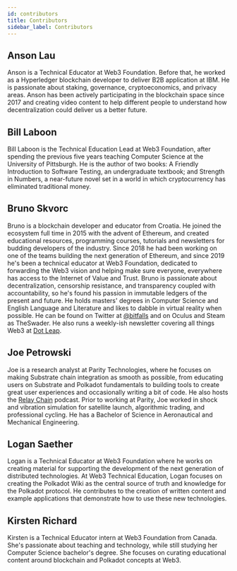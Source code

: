 ```yaml
---
id: contributors
title: Contributors
sidebar_label: Contributors
---
```


## Anson Lau

Anson is a Technical Educator at Web3 Foundation. Before that, he worked as a Hyperledger blockchain developer to deliver B2B application at IBM. He is passionate about staking, governance, cryptoeconomics, and privacy areas. Anson has been actively participating in the blockchain space since 2017 and creating video content to help different people to understand how decentralization could deliver us a better future.

## Bill Laboon

Bill Laboon is the Technical Education Lead at Web3 Foundation, after spending the previous five years teaching Computer Science at the University of Pittsburgh. He is the author of two books: A Friendly Introduction to Software Testing, an undergraduate textbook; and Strength in Numbers, a near-future novel set in a world in which cryptocurrency has eliminated traditional money.

## Bruno Skvorc

Bruno is a blockchain developer and educator from Croatia. He joined the ecosystem full time in 2015 with the advent of Ethereum, and created educational resources, programming courses, tutorials and newsletters for budding developers of the industry. Since 2018 he had been working on one of the teams building the next generation of Ethereum, and since 2019 he's been a technical educator at Web3 Foundation, dedicated to forwarding the Web3 vision and helping make sure everyone, everywhere has access to the Internet of Value and Trust. Bruno is passionate about decentralization, censorship resistance, and transparency coupled with accountability, so he's found his passion in immutable ledgers of the present and future. He holds masters' degrees in Computer Science and English Language and Literature and likes to dabble in virtual reality when possible. He can be found on Twitter at [@bitfalls](https://twitter.com/bitfalls) and on Oculus and Steam as TheSwader. He also runs a weekly-ish newsletter covering all things Web3 at [Dot Leap](https://dotleap.substack.com).

## Joe Petrowski

Joe is a research analyst at Parity Technologies, where he focuses on making Substrate chain integration as smooth as possible, from educating users on Substrate and Polkadot fundamentals to building tools to create great user experiences and occasionally writing a bit of code. He also hosts the [Relay Chain](https://relaychain.fm) podcast. Prior to working at Parity, Joe worked in shock and vibration simulation for satellite launch, algorithmic trading, and professional cycling. He has a Bachelor of Science in Aeronautical and Mechanical Engineering.

## Logan Saether

Logan is a Technical Educator at Web3 Foundation where he works on creating material for supporting the development of the next generation of distributed technologies. At Web3 Technical Education, Logan focuses on creating the Polkadot Wiki as the central source of truth and knowledge for the Polkadot protocol. He contributes to the creation of written content and example applications that demonstrate how to use these new technologies.

## Kirsten Richard

Kirsten is a Technical Educator intern at Web3 Foundation from Canada. She's passionate about teaching and technology, while still studying her Computer Science bachelor's degree. She focuses on curating educational content around blockchain and Polkadot concepts at Web3.
